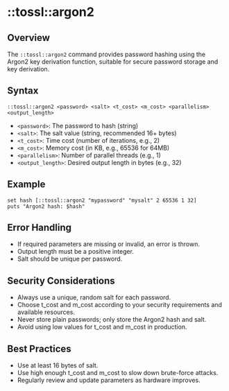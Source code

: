 # ::tossl::argon2

## Overview
The `::tossl::argon2` command provides password hashing using the Argon2 key derivation function, suitable for secure password storage and key derivation.

## Syntax
```
::tossl::argon2 <password> <salt> <t_cost> <m_cost> <parallelism> <output_length>
```
- `<password>`: The password to hash (string)
- `<salt>`: The salt value (string, recommended 16+ bytes)
- `<t_cost>`: Time cost (number of iterations, e.g., 2)
- `<m_cost>`: Memory cost (in KB, e.g., 65536 for 64MB)
- `<parallelism>`: Number of parallel threads (e.g., 1)
- `<output_length>`: Desired output length in bytes (e.g., 32)

## Example
```
set hash [::tossl::argon2 "mypassword" "mysalt" 2 65536 1 32]
puts "Argon2 hash: $hash"
```

## Error Handling
- If required parameters are missing or invalid, an error is thrown.
- Output length must be a positive integer.
- Salt should be unique per password.

## Security Considerations
- Always use a unique, random salt for each password.
- Choose t_cost and m_cost according to your security requirements and available resources.
- Never store plain passwords; only store the Argon2 hash and salt.
- Avoid using low values for t_cost and m_cost in production.

## Best Practices
- Use at least 16 bytes of salt.
- Use high enough t_cost and m_cost to slow down brute-force attacks.
- Regularly review and update parameters as hardware improves. 